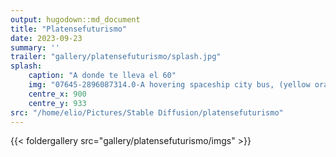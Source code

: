 ```yaml
---
output: hugodown::md_document
title: "Platensefuturismo"
date: 2023-09-23
summary: ''
trailer: "gallery/platensefuturismo/splash.jpg"
splash:
    caption: "A donde te lleva el 60"
    img: "07645-2896087314.0-A hovering spaceship city bus, (yellow orange rocket exhaust trail), passengers, in deep space, retrofuturistic, technology,  co.jpg"
    centre_x: 900
    centre_y: 933
src: "/home/elio/Pictures/Stable Diffusion/platensefuturismo"
---
```


{{< foldergallery src="gallery/platensefuturismo/imgs" >}}

